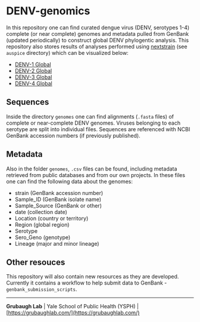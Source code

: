 # DENV-genomics
In this repository one can find curated dengue virus (DENV, serotypes 1-4) complete (or near complete) genomes and metadata pulled from GenBank (updated periodically) to construct global DENV phylogentic analysis. This repository also stores results of analyses performed using [nextstrain](https://nextstrain.org/) (see `auspice` directory) which can be visualized below:

* [DENV-1 Global](https://nextstrain.org/community/grubaughlab/DENV-genomics/d1)
* [DENV-2 Global](https://nextstrain.org/community/grubaughlab/DENV-genomics/d2)
* [DENV-3 Global](https://nextstrain.org/community/grubaughlab/DENV-genomics/d3)
* [DENV-4 Global](https://nextstrain.org/community/grubaughlab/DENV-genomics/d4)

## Sequences

Inside the directory `genomes` one can find alignments (`.fasta` files) of complete or near-complete DENV genomes. Viruses belonging to each serotype are split into individual files. Sequences are referenced with NCBI GenBank accession numbers (if previously published).

## Metadata

Also in the folder `genomes`, `.csv` files can be found, including metadata retrieved from public databases and from our own projects. In these files one can find the following data about the genomes:

* strain (GenBank accession number)
* Sample_ID (GenBank isolate name)
* Sample_Source (GenBank or other)
* date (collection date)
* Location (country or territory)
* Region (global region)
* Serotype
* Sero_Geno (genotype)
* Lineage (major and minor lineage)

## Other resouces

This repository will also contain new resources as they are developed. Currently it contains a workflow to help submit data to GenBank - `genbank_submission_scripts`. 

---

**Grubaugh Lab** | Yale School of Public Health (YSPH) | [https://grubaughlab.com/](https://grubaughlab.com/)

